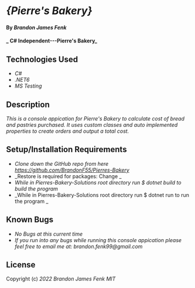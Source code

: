 # _{Pierre's Bakery}_

#### By _Brandon James Fenk_

#### _ C# Independent---Pierre's Bakery_

## Technologies Used

* _C#_
* _.NET6_
* _MS Testing_


## Description

_This is a console appication for Pierre's Bakery to calculate cost of bread and pastries purchased. It uses custom classes and auto implemented properties to create orders and output a total cost._

## Setup/Installation Requirements

* _Clone down the GitHub repo from here https://github.com/BrandonF55/Pierres-Bakery_
* _Restore is required for packages: Change _
* _While in Pierres-Bakery-Solutions root directory run $ dotnet build to build the program_
* _While in Pierres-Bakery-Solutions root directory run $ dotnet run to run the program _


## Known Bugs

* _No Bugs at this current time_
* _If you run into any bugs while running this console appication please feel free to email me at: brandon.fenk99@gmail.com_

## License


Copyright (c) _2022_ _Brandon James Fenk MIT_
